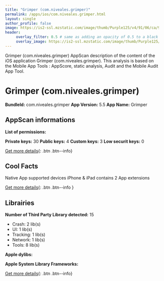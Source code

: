```yaml
---
title: "Grimper (com.niveales.grimper)"
permalink: /apps/ios/com.niveales.grimper.html
layout: single
author_profile: false
image: https://is2-ssl.mzstatic.com/image/thumb/Purple125/v4/91/06/ca/9106cac0-9069-21f6-5500-4da697b58935/AppIcon-0-0-1x_U007emarketing-0-0-0-7-0-0-sRGB-0-0-0-GLES2_U002c0-512MB-85-220-0-0.png/512x512bb.jpg
header: 
     overlay_filter: 0.5 # same as adding an opacity of 0.5 to a black background
     overlay_image: https://is2-ssl.mzstatic.com/image/thumb/Purple125/v4/91/06/ca/9106cac0-9069-21f6-5500-4da697b58935/AppIcon-0-0-1x_U007emarketing-0-0-0-7-0-0-sRGB-0-0-0-GLES2_U002c0-512MB-85-220-0-0.png/512x512bb.jpg
---
```

Grimper (com.niveales.grimper) AppScan description of the content of the iOS application Grimper (com.niveales.grimper). This analysis is based on the Mobile App Tools : AppScore, static analysis, Audit and the Mobile Audit App Tool.

# Grimper (com.niveales.grimper)

**BundleId:** com.niveales.grimper
**App Version:** 5.5
**App Name:** Grimper


## AppScan informations 

**List of permissions:** 
  
  
**Private keys:** 30
**Public keys:** 4
**Custom keys:** 3
**Low securit keys:** 0
  
[Get more details](/pricing.html){: .btn .btn--info}

## Cool Facts

Native App
supported devices iPhone & iPad
contains 2 App extensions
  
[Get more details](/pricing.html){: .btn .btn--info }

## Librairies 
**Number of Third Party Library detected:** 15
- Crash: 2 lib(s)
- UI: 1 lib(s)
- Tracking: 1 lib(s)
- Network: 1 lib(s)
- Tools: 8 lib(s)


**Apple dylibs:**


**Apple System Library Frameworks:**


  
[Get more details](/pricing.html){: .btn .btn--info}

